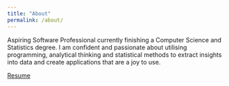 ```yaml
---
title: "About"
permalink: /about/
---
```


Aspiring Software Professional currently finishing a Computer Science and Statistics degree. I am confident and passionate about utilising programming, analytical thinking and statistical methods to extract insights into data
and create applications that are a joy to use.

[Resume](https://github.com/JackMurrie/JackMurrie.github.io/raw/master/Resume_sep2020.pdf)
